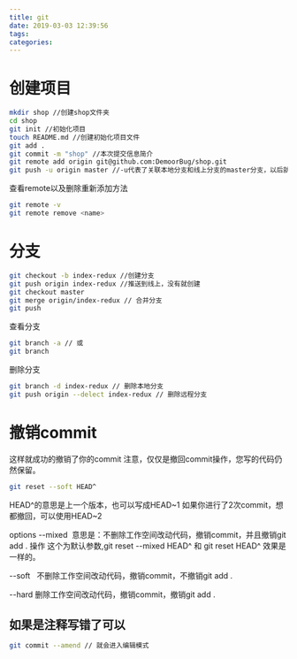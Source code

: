 ```yaml
---
title: git
date: 2019-03-03 12:39:56
tags:
categories:
---
```


# 创建项目
```bash
mkdir shop //创建shop文件夹
cd shop
git init //初始化项目
touch README.md //创建初始化项目文件
git add .
git commit -m "shop" //本次提交信息简介
git remote add origin git@github.com:DemoorBug/shop.git
git push -u origin master //-u代表了关联本地分支和线上分支的master分支，以后就可以直接git push了
```
查看remote以及删除重新添加方法
```bash
git remote -v  
git remote remove <name>
```
# 分支
```bash
git checkout -b index-redux //创建分支
git push origin index-redux //推送到线上，没有就创建
git checkout master
git merge origin/index-redux // 合并分支
git push
```
查看分支
```bash
git branch -a // 或
git branch
```

删除分支
```bash
git branch -d index-redux // 删除本地分支
git push origin --delect index-redux // 删除远程分支
```

# 撤销commit
这样就成功的撤销了你的commit
注意，仅仅是撤回commit操作，您写的代码仍然保留。
```bash
git reset --soft HEAD^
```
HEAD^的意思是上一个版本，也可以写成HEAD~1
如果你进行了2次commit，想都撤回，可以使用HEAD~2

options
--mixed 
意思是：不删除工作空间改动代码，撤销commit，并且撤销git add . 操作
这个为默认参数,git reset --mixed HEAD^ 和 git reset HEAD^ 效果是一样的。

--soft  
不删除工作空间改动代码，撤销commit，不撤销git add . 

--hard
删除工作空间改动代码，撤销commit，撤销git add . 

## 如果是注释写错了可以
```bash
git commit --amend // 就会进入编辑模式
```

